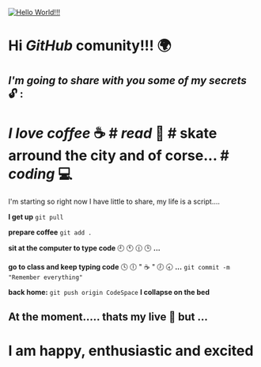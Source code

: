 [![Hello World!!!](https://i.im.ge/2022/09/19/1sYWjh.Hello-World.md.png)](https://im.ge/i/1sYWjh)
# Hi *GitHub* comunity!!! :earth_africa:
## *I'm going to share with you some of my secrets* :unlock: :
# *I love coffee* :coffee:  # *read*  :book: # skate arround the city and of corse... # *coding* :computer: 

I'm starting so right now I have little to share, my life is a script....

**I get up**
`git pull` 

**prepare coffee** 
`git add .`

**sit at the computer to type code**
:clock9: :clock11: :clock1230: :clock3: **...**

**go to class and keep typing code**
:clock4: :clock6: " :coffee: " :clock7: :clock830: **...**
`git commit -m "Remember everything"`

**back home:**
`git push origin CodeSpace`
**I collapse on the bed**

## At the moment..... thats my live :information_desk_person:  but ...
# I am happy, enthusiastic and excited
